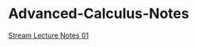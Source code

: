 # Advanced-Calculus-Notes

[Stream Lecture Notes 01](Advanced-Calculus-Stream-Notes/Advanced_Calculus_Stream_Lecture_01.pdf)
